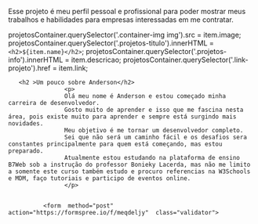 Esse projeto é meu perfil pessoal e profissional para poder mostrar meus trabalhos e habilidades para empresas interessadas em me contratar.


  projetosContainer.querySelector('.container-img img').src = item.image;
  projetosContainer.querySelector('.projetos-titulo').innerHTML = `<h2>${item.name}</h2>`;
  projetosContainer.querySelector('.projetos-info').innerHTML = item.descricao;
  projetosContainer.querySelector('.link-projeto').href = item.link;


       <h2 >Um pouco sobre Anderson</h2>
                    <p>
                    Olá meu nome é Anderson e estou começado minha carreira de desenvolvedor.
                    Gosto muito de aprender e isso que me fascina nesta área, pois existe muito para aprender e sempre está surgindo mais novidades.
                    Meu objetivo é me tornar um desenvolvedor completo.
                    Sei que não será um caminho fácil e os desafios sera constantes principalmente para quem está começando, mas estou preparado.
                    Atualmente estou estudando na plataforma de ensino B7Web sob a instrução do professor Bonieky Lacerda, mas não me limito a somente este curso também estudo e procuro referencias na W3Schools e MDM, faço tutoriais e participo de eventos online.  
                    </p>


              <form  method="post" action="https://formspree.io/f/meqdeljy"  class="validator">